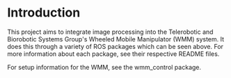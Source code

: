 # Introduction

This project aims to integrate image processing into the Telerobotic and Biorobotic Systems Group's Wheeled Mobile Manipulator (WMM) system. It does this through a variety of ROS packages which can be seen above. For more information about each package, see their respective README files.

For setup information for the WMM, see the wmm_control package.